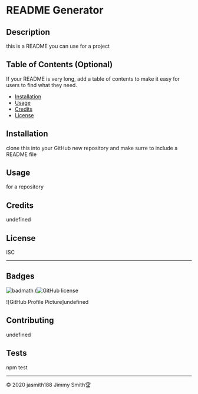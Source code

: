  
# README Generator

## Description 
this is a README you can use for a project


## Table of Contents (Optional)

If your README is very long, add a table of contents to make it easy for users to find what they need.

* [Installation](#installation)
* [Usage](#usage)
* [Credits](#credits)
* [License](#license)


## Installation 
clone this into your GitHub new repository and make surre to include a README file


## Usage 
for a repository


## Credits
undefined


## License
ISC

---

## Badges

![badmath](https://img.shields.io/github/languages/top/nielsenjared/badmath)
(![GitHub license](https://img.shields.io/badge/license-ISC-blue.svg)


![GitHub Profile Picture]undefined


## Contributing
undefined


## Tests
npm test



---
© 2020 jasmith188 Jimmy Smith🏆 


